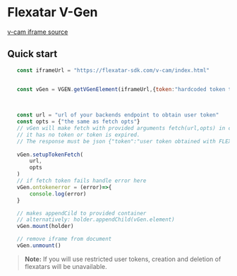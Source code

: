 # Flexatar V-Gen

[v-cam iframe source](../v-gen-iframe)

## Quick start 


 ```js
    const iframeUrl = "https://flexatar-sdk.com/v-cam/index.html"


    const vGen = VGEN.getVGenElement(iframeUrl,{token:"hardcoded token to test"})
    
   

    const url = "url of your backends endpoint to obtain user token"
    const opts = {"the same as fetch opts"}
    // vGen will make fetch with provided arguments fetch(url,opts) in case 
    // it has no token or token is expired.
    // The response must be json {"token":"user token obtained with FLEXATAR_API_SECRET"}
    
    vGen.setupTokenFetch(
        url,
        opts
    )
    // if fetch token fails handle error here
    vGen.ontokenerror = (error)=>{
        console.log(error)
    }

    // makes appendCild to provided container
    // alternatively: holder.appendChild(vGen.element)
    vGen.mount(holder)

    // remove iframe from document
    vGen.unmount()

 ```

 > **Note:** If you will use restricted user tokens, creation and deletion of flexatars will be unavailable. 



